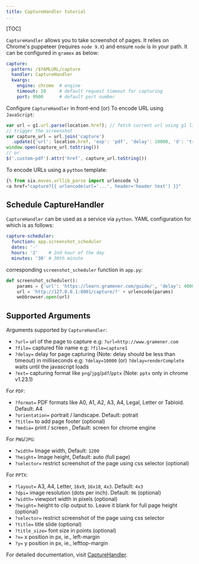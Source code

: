 ```yaml
---
title: CaptureHandler tutorial
...
```


[TOC]

`CaptureHandler` allows you to take screenshot of pages.
It relies on Chrome's puppeteer (requires `node 9.X`) and ensure `node` is in your path.
It can be configured in `gramex` as below:

```yaml
capture:
  pattern: /$YAMLURL/capture
  handler: CaptureHandler
  kwargs:
    engine: chrome  # engine
    timeout: 10     # default request timeout for capturing
    port: 9900      # default port number
```

Configure `CaptureHandler` in front-end (or) To encode URL using `JavaScript`:

```javascript
var url = g1.url.parse(location.href); // fetch current url using g1 library
// trigger the screenshot
var capture_url = url.join('capture')
  .update({'url': location.href, 'exp': 'pdf', 'delay': 10000, 'd': 'true'})
window.open(capture_url.toString())
// or
$('.custom-pdf').attr('href', capture_url.toString())
```

To encode URLs using a `python` template:

```javascript
{% from six.moves.urllib_parse import urlencode %}
<a href="capture?{{ urlencode(url='...', header='header text') }}"
```

## Schedule CaptureHandler

`CaptureHandler` can be used as a service via `python`. YAML configuration for which is as follows:

```yaml
capture-scheduler:
  function: app.screenshot_scheduler
  dates: '-'
  hours: '2'    # 2nd hour of the day
  minutes: '30' # 30th minute
```

corresponding `screenshot_scheduler` function in `app.py`:

```python
def screenshot_scheduler():
    params = {'url': 'https://learn.gramener.com/guide/', 'delay': 4000, 'ext': 'png'}
    url = 'http://127.0.0.1:8001/capture/?' + urlencode(params)
    webbrowser.open(url)
```

## Supported Arguments

Arguments supported by `CaptureHandler`:

- `?url=` url of the page to capture e.g: `?url=http://www.gramener.com`
- `?file=` captured file name e.g: `?file=capture1`
- `?delay=` delay for page capturing (Note:  delay should be less than timeout) in milliseconds e.g: `?delay=10000`
    (or) `?delay=renderComplete` waits until the javascript loads
- `?ext=` capturing format like `png`/`jpg`/`pdf`/`pptx` (Note: `pptx` only in chrome v1.23.1)

For `PDF`:

- `?format=` PDF formats like A0, A1, A2, A3, A4, Legal, Letter or Tabloid. Default: A4
- `?orientation=`  portrait / landscape. Default: potrait
- `?title=` to add page footer (optional)
- `?media=` print / screen , Default: screen for chrome engine

For `PNG`/`JPG`:

- `?width=` Image width, Default: `1200`
- `?height=` Image height, Default: auto (full page)
- `?selector=` restrict screenshot of the page using css selector (optional)

For `PPTX`:

- `?layout=` A3, A4, Letter, `16x9`, `16x10`, `4x3`. Default: `4x3`
- `?dpi=` image resolution (dots per inch). Default: `96` (optional)
- `?width=` viewport width in pixels (optional)
- `?height=` height to clip output to. Leave it blank for full page height (optional)
- `?selector=` restrict screenshot of the page using css selector
- `?title=` title slide (optional)
- `?title_size=` font size in points (optional)
- `?x=` x position in px, ie., left-margin
- `?y=` y position in px, ie., lefttop-margin

For detailed documentation, visit [CaptureHandler](../capturehandler/).
